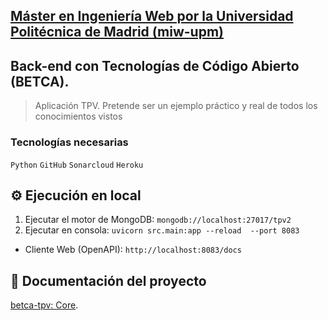 ## [Máster en Ingeniería Web por la Universidad Politécnica de Madrid (miw-upm)](http://miw.etsisi.upm.es)
## Back-end con Tecnologías de Código Abierto (BETCA).
> Aplicación TPV. Pretende ser un ejemplo práctico y real de todos los conocimientos vistos

### Tecnologías necesarias
`Python` `GitHub` `Sonarcloud` `Heroku`

## :gear: Ejecución en local
1. Ejecutar el motor de MongoDB: `mongodb://localhost:27017/tpv2`
1. Ejecutar en consola: `uvicorn src.main:app --reload  --port 8083`

* Cliente Web (OpenAPI): `http://localhost:8083/docs`

## :book: Documentación del proyecto
[betca-tpv: Core](https://github.com/miw-upm/betca-tpv#back-end-core).
